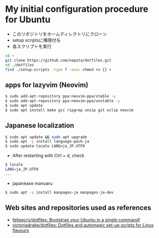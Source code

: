 # My initial configuration procedure for Ubuntu

- このリポジトリをホームディレクトリにクローン
- setup scriptsに権限付与
- 各スクリプトを実行

```bash
cd ~
git clone https://github.com/neputa/dotfiles.git
cd ./dotfiles
find ./setup-scripts -type f -exec chmod +x {} +
```

## apps for lazyvim (Neovim)

```bash
$ sudo add-apt-repository ppa:neovim-ppa/stable -y
$ sudo add-apt-repository ppa:neovim-ppa/unstable -y
$ sudo apt update
$ sudo apt install make gcc ripgrep unzip git xclip neovim
```

## Japanese localization

```bash
$ sudo apt update && sudo apt upgrade
$ sudo apt -y install language-pack-ja
$ sudo update-locale LANG=ja_JP.UTF8
```

- After restarting with Ctrl + d, check

```bash
$ locale
LANG=ja_JP.UTF8
...
```

- japanease manuaru

```bash
$ sudo apt -y install manpages-ja manpages-ja-dev
```

## Web sites and repositories used as references

- [felipecrs/dotfiles: Bootstrap your Ubuntu in a single command!](https://github.com/felipecrs/dotfiles)
- [victoriadrake/dotfiles: Dotfiles and automagic set-up scripts for Linux flavours](https://github.com/victoriadrake/dotfiles)
